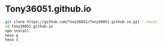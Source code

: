 # Tony36051.github.io

```bash
git clone https://github.com/Tony36051/Tony36051.github.io.git --recursive
cd Tony36051.github.io
npm install
hexo g
hexo s

```
